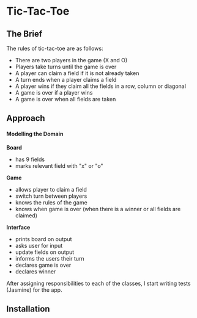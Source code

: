# Tic-Tac-Toe

## The Brief
The rules of tic-tac-toe are as follows:

- There are two players in the game (X and O)
- Players take turns until the game is over
- A player can claim a field if it is not already taken
- A turn ends when a player claims a field
- A player wins if they claim all the fields in a row, column or diagonal
- A game is over if a player wins
- A game is over when all fields are taken

## Approach

#### Modelling the Domain

**Board**
- has 9 fields
- marks relevant field with "x" or "o"

**Game**
- allows player to claim a field
- switch turn between players
- knows the rules of the game
- knows when game is over (when there is a winner or all fields are claimed)

**Interface**
- prints board on output
- asks user for input
- update fields on output
- informs the users their turn
- declares game is over
- declares winner

After assigning responsibilities to each of the classes, I start writing tests (Jasmine) for the app.

## Installation
